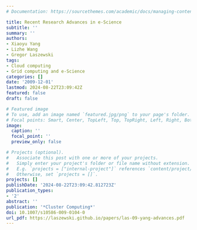 ```yaml
---
# Documentation: https://sourcethemes.com/academic/docs/managing-content/

title: Recent Research Advances in e-Science
subtitle: ''
summary: ''
authors:
- Xiaoyu Yang
- Lizhe Wang
- Gregor Laszewski
tags:
- Cloud computing
- Grid computing and e-Science
categories: []
date: '2009-12-01'
lastmod: 2024-08-22T23:09:42Z
featured: false
draft: false

# Featured image
# To use, add an image named `featured.jpg/png` to your page's folder.
# Focal points: Smart, Center, TopLeft, Top, TopRight, Left, Right, BottomLeft, Bottom, BottomRight.
image:
  caption: ''
  focal_point: ''
  preview_only: false

# Projects (optional).
#   Associate this post with one or more of your projects.
#   Simply enter your project's folder or file name without extension.
#   E.g. `projects = ["internal-project"]` references `content/project/deep-learning/index.md`.
#   Otherwise, set `projects = []`.
projects: []
publishDate: '2024-08-22T23:09:42.812723Z'
publication_types:
- '2'
abstract: ''
publication: '*Cluster Computing*'
doi: 10.1007/s10586-009-0104-0
url_pdf: https://laszewski.github.io/papers/las-09-yang-advances.pdf
---
```

